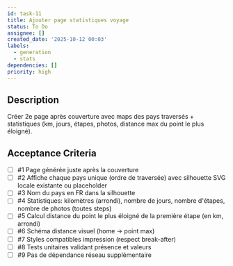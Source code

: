 ```yaml
---
id: task-11
title: Ajouter page statistiques voyage
status: To Do
assignee: []
created_date: '2025-10-12 00:03'
labels:
  - generation
  - stats
dependencies: []
priority: high
---
```


## Description

<!-- SECTION:DESCRIPTION:BEGIN -->
Créer 2e page après couverture avec maps des pays traversés + statistiques (km, jours, étapes, photos, distance max du point le plus éloigné).
<!-- SECTION:DESCRIPTION:END -->

## Acceptance Criteria
<!-- AC:BEGIN -->
- [ ] #1 Page générée juste après la couverture
- [ ] #2 Affiche chaque pays unique (ordre de traversée) avec silhouette SVG locale existante ou placeholder
- [ ] #3 Nom du pays en FR dans la silhouette
- [ ] #4 Statistiques: kilomètres (arrondi), nombre de jours, nombre d'étapes, nombre de photos (toutes steps)
- [ ] #5 Calcul distance du point le plus éloigné de la première étape (en km, arrondi)
- [ ] #6 Schéma distance visuel (home -> point max)
- [ ] #7 Styles compatibles impression (respect break-after)
- [ ] #8 Tests unitaires validant présence et valeurs
- [ ] #9 Pas de dépendance réseau supplémentaire
<!-- AC:END -->
